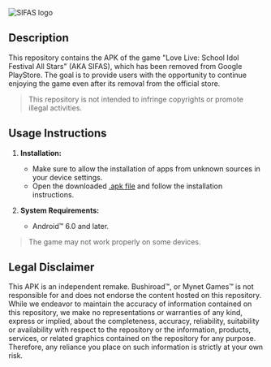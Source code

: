![SIFAS logo](https://lovelive-as-global.com/assets/img/common/logo_sf_as.png)

## Description
This repository contains the APK of the game "Love Live: School Idol Festival All Stars" (AKA SIFAS), which has been removed from Google PlayStore. The goal is to provide users with the opportunity to continue enjoying the game even after its removal from the official store.

> This repository is not intended to infringe copyrights or promote illegal activities.

## Usage Instructions

1. **Installation:**
   - Make sure to allow the installation of apps from unknown sources in your device settings.
   - Open the downloaded [.apk file](/SIFAS.apk) and follow the installation instructions.

2. **System Requirements:**
   - Android™ 6.0 and later.

> The game may not work properly on some devices.

## Legal Disclaimer

This APK is an independent remake. Bushiroad™, or Mynet Games™ is not responsible for and does not endorse the content hosted on this repository. While we endeavor to maintain the accuracy of information contained on this repository, we make no representations or warranties of any kind, express or implied, about the completeness, accuracy, reliability, suitability or availability with respect to the repository or the information, products, services, or related graphics contained on the repository for any purpose. Therefore, any reliance you place on such information is strictly at your own risk.
